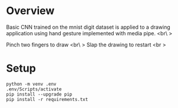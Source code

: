 # Overview
Basic CNN trained on the mnist digit dataset is applied to a drawing application using hand gesture implemented with media pipe. <br\ >

Pinch two fingers to draw <br\ >
Slap the drawing to restart <br \> 


# Setup
    python -m venv .env
    .env/Scripts/activate
    pip install --upgrade pip
    pip install -r requirements.txt